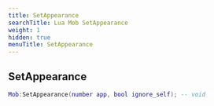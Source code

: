 ```yaml
---
title: SetAppearance
searchTitle: Lua Mob SetAppearance
weight: 1
hidden: true
menuTitle: SetAppearance
---
```

## SetAppearance
```lua
Mob:SetAppearance(number app, bool ignore_self); -- void
```